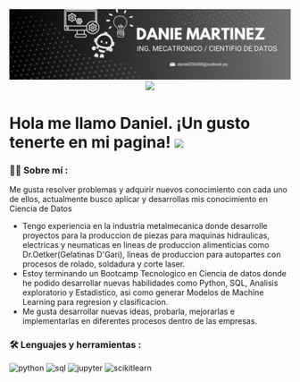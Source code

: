 <div id="header" align="center">
  <img decoding="async" src="https://github.com/DanMar2004/DanMar2004/blob/main/banner%20github.png" width="800"/>
</div>


<div id="header" align="center">
  <img decoding="async" src="https://img.shields.io/badge/LinkedIn-0077B5?style=for-the-badge&logo=linkedin&logoColor=white" href="https://www.linkedin.com/in/daniel-martinez-mendez-5b0600179"/>
</div>

<h1>
  Hola me llamo Daniel. ¡Un gusto tenerte en mi pagina!
  <img decoding="async" src="https://media.giphy.com/media/hvRJCLFzcasrR4ia7z/giphy.gif" width="30px"/>
</h1>

 <div id="header" align="left">

### :man_technologist: Sobre mí :

Me gusta resolver problemas y adquirir nuevos conocimiento con cada uno de ellos, actualmente busco aplicar y desarrollas mis conocimiento en Ciencia de Datos

* Tengo experiencia en la industria metalmecanica donde desarrolle proyectos para la produccion de piezas para maquinas hidraulicas, electricas y neumaticas en lineas de produccion alimenticias como Dr.Oetker(Gelatinas D'Gari), lineas de produccion para autopartes con procesos de rolado, soldadura y corte laser.
* Estoy terminando un Bootcamp Tecnologico en Ciencia de datos donde he podido desarrollar nuevas habilidades como Python, SQL, Analisis exploratorio y Estadistico, asi como generar Modelos de Machine Learning para regresion y clasificacion.
* Me gusta desarrollar nuevas ideas, probarla, mejorarlas e implementarlas en diferentes procesos dentro de las empresas.

### :hammer_and_wrench: Lenguajes y herramientas :
<div id="header" align="left">
    <img decoding="async" src="https://www.pontia.tech/wp-content/uploads/2023/10/python.jpg" width="150" alt="python"/>
  </a>
    <img decoding="async" src="https://www.pontia.tech/wp-content/uploads/2023/10/sql.jpg" width="150" alt="sql"/>
  </a>
 <img decoding="async" src="https://www.pontia.tech/wp-content/uploads/2023/10/jupyter.jpg" width="150" alt="jupyter"/>
  </a>
 <img decoding="async" src="https://www.pontia.tech/wp-content/uploads/2023/10/scikit-learn.jpg" width="150" alt="scikitlearn"/>
  </a>

</div>
